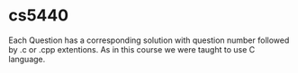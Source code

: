 # cs5440
Each Question has a corresponding solution with question number followed by .c or .cpp extentions. As in this course we were taught to use C language.
